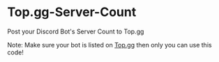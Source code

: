 # Top.gg-Server-Count
Post your Discord Bot's Server Count to Top.gg

Note: Make sure your bot is listed on [Top.gg](https://top.gg/) then only you can use this code!
